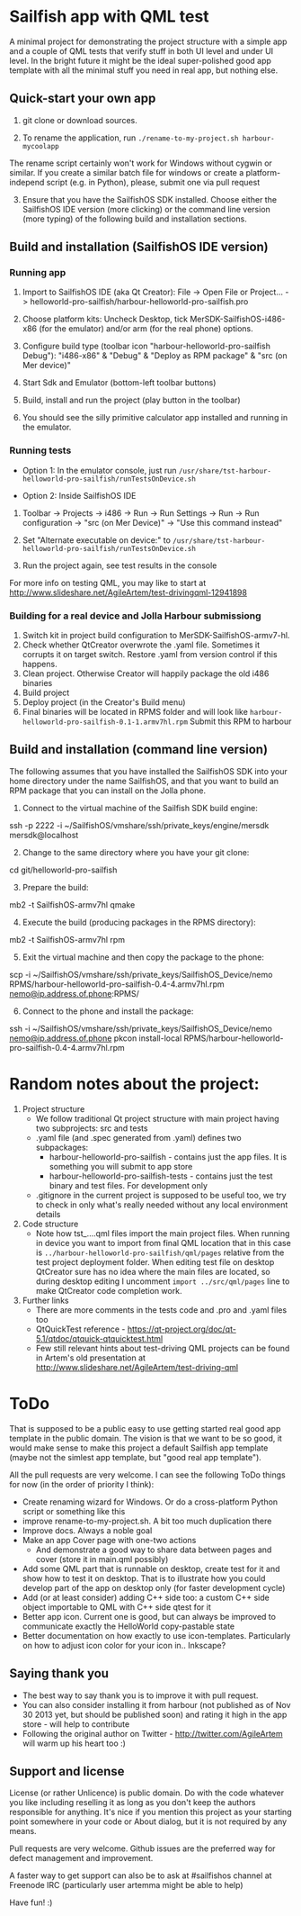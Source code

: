 Sailfish app with QML test
=========

A minimal project for demonstrating the project structure with a simple app and a couple of QML tests that verify stuff in both UI level and under UI level. In the bright future it might be the ideal super-polished good app template with all the minimal stuff you need in real app, but nothing else.

Quick-start your own app
------------

1. git clone or download sources.

2. To rename the application, run `./rename-to-my-project.sh harbour-mycoolapp`

 The rename script certainly won't work for Windows without cygwin or similar. If you create a similar batch file for windows or create a platform-independ script (e.g. in Python), please, submit one via pull request

3. Ensure that you have the SailfishOS SDK installed. Choose either the SailfishOS IDE version (more clicking) or the command line version (more typing) of the following build and installation sections.

Build and installation (SailfishOS IDE version)
------------

### Running app
1. Import to SailfishOS IDE (aka Qt Creator): File -> Open File or Project... -> helloworld-pro-sailfish/harbour-helloworld-pro-sailfish.pro

2. Choose platform kits: Uncheck Desktop, tick MerSDK-SailfishOS-i486-x86 (for the emulator) and/or arm (for the real phone) options.

3. Configure build type (toolbar icon "harbour-helloworld-pro-sailfish Debug"): "i486-x86" & "Debug" & "Deploy as RPM package" & "src (on Mer device)"

4. Start Sdk and Emulator (bottom-left toolbar buttons)

5. Build, install and run the project (play button in the toolbar)

6. You should see the silly primitive calculator app installed and running in the emulator.

### Running tests
* Option 1: In the emulator console, just run `/usr/share/tst-harbour-helloworld-pro-sailfish/runTestsOnDevice.sh`

* Option 2: Inside SailfishOS IDE

 1. Toolbar -> Projects -> i486 -> Run -> Run Settings -> Run -> Run configuration -> "src (on Mer Device)" -> "Use this command instead"

 2. Set "Alternate executable on device:" to `/usr/share/tst-harbour-helloworld-pro-sailfish/runTestsOnDevice.sh`

 3. Run the project again, see test results in the console

For more info on testing QML, you may like to start at http://www.slideshare.net/AgileArtem/test-drivingqml-12941898

### Building for a real device and Jolla Harbour submissiong
1. Switch kit in project build configuration to MerSDK-SailfishOS-armv7-hl.
2. Check whether QtCreator overwrote the .yaml file. Sometimes it corrupts it on target switch. Restore .yaml from version control if this happens.
3. Clean project. Otherwise Creator will happily package the old i486 binaries
4. Build project
5. Deploy project (in the Creator's Build menu)
6. Final binaries will be located in RPMS folder and will look like `harbour-helloworld-pro-sailfish-0.1-1.armv7hl.rpm` Submit this RPM to harbour

Build and installation (command line version)
-----------------------

The following assumes that you have installed the SailfishOS SDK into your home directory under the name SailfishOS, and that you want to build an RPM package that you can install on the Jolla phone.

1. Connect to the virtual machine of the Sailfish SDK build engine:

 ssh -p 2222 -i ~/SailfishOS/vmshare/ssh/private_keys/engine/mersdk mersdk@localhost

2. Change to the same directory where you have your git clone:

 cd git/helloworld-pro-sailfish

3. Prepare the build:

 mb2 -t SailfishOS-armv7hl qmake

4. Execute the build (producing packages in the RPMS directory):

 mb2 -t SailfishOS-armv7hl rpm

5. Exit the virtual machine and then copy the package to the phone:

 scp -i ~/SailfishOS/vmshare/ssh/private_keys/SailfishOS_Device/nemo RPMS/harbour-helloworld-pro-sailfish-0.4-4.armv7hl.rpm nemo@ip.address.of.phone:RPMS/

6. Connect to the phone and install the package:

 ssh -i ~/SailfishOS/vmshare/ssh/private_keys/SailfishOS_Device/nemo nemo@ip.address.of.phone pkcon install-local RPMS/harbour-helloworld-pro-sailfish-0.4-4.armv7hl.rpm

Random notes about the project:
=========

1. Project structure
    * We follow traditional Qt project structure with main project having two subprojects: src and tests
    * .yaml file (and .spec generated from .yaml) defines two subpackages:
        * harbour-helloworld-pro-sailfish - contains just the app files. It is something you will submit to app store
        * harbour-helloworld-pro-sailfish-tests - contains just the test binary and test files. For development only
    * .gitignore in the current project is supposed to be useful too, we try to check in only what's really needed without any local environment details
2. Code structure
    * Note how tst_....qml files import the main project files. When running in device you want to import from final QML location that in this case is `../harbour-helloworld-pro-sailfish/qml/pages` relative from the test project deployment folder. When editing test file on desktop QtCreator sure has no idea where the main files are located, so during desktop editing I uncomment `import ../src/qml/pages` line to make QtCreator code completion work.
3. Further links
    * There are more comments in the tests code and .pro and .yaml files too
    * QtQuickTest reference - https://qt-project.org/doc/qt-5.1/qtdoc/qtquick-qtquicktest.html
    * Few still relevant hints about test-driving QML projects can be found in Artem's old presentation at http://www.slideshare.net/AgileArtem/test-driving-qml

ToDo
=========
That is supposed to be a public easy to use getting started real good app template in the public domain. The vision is that we want to be so good, it would make sense to make this project a default Sailfish app template (maybe not the simlest app template, but "good real app template").

All the pull requests are very welcome. I can see the following ToDo things for now (in the order of priority I think):
* Create renaming wizard for Windows. Or do a cross-platform Python script or something like this
* improve rename-to-my-project.sh. A bit too much duplication there
* Improve docs. Always a noble goal
* Make an app Cover page with one-two actions
    * And demonstrate a good way to share data between pages and cover (store it in main.qml possibly)
* Add some QML part that is runnable on desktop, create test for it and show how to test it on desktop. That is to illustrate how you could develop part of the app on desktop only (for faster development cycle)
* Add (or at least consider) adding C++ side too: a custom C++ side object importable to QML with C++ side qtest for it
* Better app icon. Current one is good, but can always be improved to communicate exactly the HelloWorld copy-pastable state
* Better documentation on how exactly to use icon-templates. Particularly on how to adjust icon color for your icon in.. Inkscape?

Saying thank you
-------------
* The best way to say thank you is to improve it with pull request.
* You can also consider installing it from harbour (not published as of Nov 30 2013 yet, but should be published soon) and rating it high in the app store - will help to contribute
* Following the original author on Twitter - http://twitter.com/AgileArtem will warm up his heart too :)

Support and license
-------------------

License (or rather Unlicence) is public domain. Do with the code whatever you like including reselling it as long as you don't keep the authors responsible for anything. It's nice if you mention this project as your starting point somewhere in your code or About dialog, but it is not required by any means.

Pull requests are very welcome. Github issues are the preferred way for defect management and improvement.

A faster way to get support can also be to ask at #sailfishos channel at Freenode IRC (particularly user artemma might be able to help)

Have fun! :)

